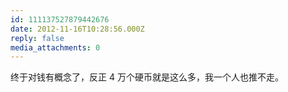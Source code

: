 ```yaml
---
id: 111137527879442676
date: 2012-11-16T10:28:56.000Z
reply: false
media_attachments: 0
---
```


终于对钱有概念了，反正 4 万个硬币就是这么多，我一个人也推不走。

